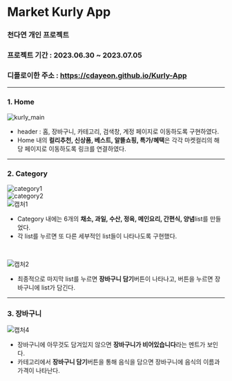 # Market Kurly App
### 천다연 개인 프로젝트
### 프로젝트 기간 : 2023.06.30 ~ 2023.07.05
### 디플로이한 주소 : https://cdayeon.github.io/Kurly-App
------
### 1. Home
![kurly_main](https://github.com/cdayeon/Kurly-App/assets/119835857/cd1172ca-31df-45b7-a373-14ea234c9261)

* header : 홈, 장바구니, 카테고리, 검색창, 계정 페이지로 이동하도록 구현하였다.
* Home 내의 **컬리추천, 신상품, 베스트, 알뜰쇼핑, 특가/혜택**은 각각 마켓컬리의 해당 페이지로 이동하도록 링크를 연결하였다.
------
### 2. Category
![category1](https://github.com/cdayeon/Kurly-App/assets/119835857/164bea5c-631f-42ef-93cc-191f53efa53f) 
<br>
![category2](https://github.com/cdayeon/Kurly-App/assets/119835857/7205d9ee-9f69-4b42-88f1-551435d5f4fa)
<br>
![캡처1](https://github.com/cdayeon/Kurly-App/assets/119835857/63a3ee44-2d8b-49a9-818b-97791d150481)

* Category 내에는 6개의 **채소, 과일, 수산, 정육, 메인요리, 간편식, 양념**list를 만들었다.
* 각 list를 누르면 또 다른 세부적인 list들이 나타나도록 구현했다.

<br>

![캡처2](https://github.com/cdayeon/Kurly-App/assets/119835857/39c5687e-859f-4c45-8e2d-00d8928a158e)

* 최종적으로 마지막 list를 누르면 **장바구니 담기**버튼이 나타나고, 버튼을 누르면 장바구니에 list가 담긴다.
------
### 3. 장바구니
![캡처4](https://github.com/cdayeon/Kurly-App/assets/119835857/f7eb441b-f762-43a2-8bd4-51933125eac6)

* 장바구니에 아무것도 담겨있지 않으면 **장바구니가 비어있습니다**라는 멘트가 보인다.
* 카테고리에서 **장바구니 담기**버튼을 통해 음식을 담으면 장바구니에 음식의 이름과 가격이 나타난다.
